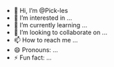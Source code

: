 - 👋 Hi, I’m @Pick-les
- 👀 I’m interested in ...
- 🌱 I’m currently learning ...
- 💞️ I’m looking to collaborate on ...
- 📫 How to reach me ...
- 😄 Pronouns: ...
- ⚡ Fun fact: ...

<!---
Pick-les/Pick-les is a ✨ special ✨ repository because its `README.md` (this file) appears on your GitHub profile.
You can click the Preview link to take a look at your changes.
--->
